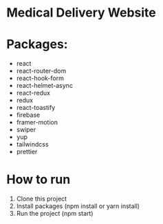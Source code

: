 # Medical Delivery Website

# Packages: 

- react
- react-router-dom
- react-hook-form
- react-helmet-async
- react-redux
- redux
- react-toastify
- firebase
- framer-motion
- swiper
- yup
- tailwindcss
- prettier

# How to run

1. Clone this project
2. Install packages (npm install or yarn install)
3. Run the project (npm start)
